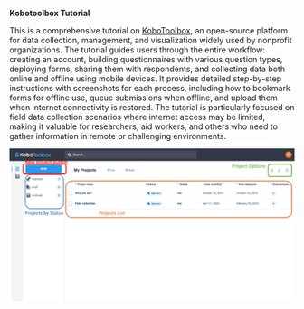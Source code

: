 **Kobotoolbox Tutorial**

This is a comprehensive tutorial on [KoboToolbox](https://www.kobotoolbox.org/), an open-source platform for data collection, management, and visualization widely used by nonprofit organizations. 
The tutorial guides users through the entire workflow: creating an account, building questionnaires with various question types, deploying forms, sharing them with respondents, and collecting data both online and offline using mobile devices. 
It provides detailed step-by-step instructions with screenshots for each process, including how to bookmark forms for offline use, queue submissions when offline, and upload them when internet connectivity is restored. 
The tutorial is particularly focused on field data collection scenarios where internet access may be limited, making it valuable for researchers, aid workers, and others who need to gather information in remote or challenging environments.
![image](https://github.com/fmvaldezg/kobotoolbox_tutorial/blob/main/docs/kobotoolbox_tutorial_files/img/img3.png)
